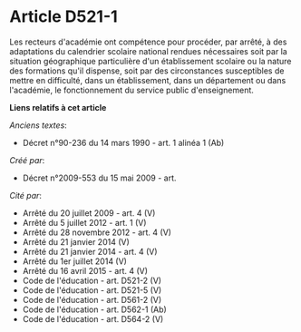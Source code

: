 # Article D521-1

Les recteurs d'académie ont compétence pour procéder, par arrêté, à des adaptations du calendrier scolaire national rendues
nécessaires soit par la situation géographique particulière d'un établissement scolaire ou la nature des formations qu'il
dispense, soit par des circonstances susceptibles de mettre en difficulté, dans un établissement, dans un département ou dans
l'académie, le fonctionnement du service public d'enseignement.

**Liens relatifs à cet article**

_Anciens textes_:

  - Décret n°90-236 du 14 mars 1990 - art. 1 alinéa 1 (Ab)

_Créé par_:

  - Décret n°2009-553 du 15 mai 2009 - art.

_Cité par_:

  - Arrêté du 20 juillet 2009 - art. 4 (V)
  - Arrêté du 5 juillet 2012 - art. 1 (V)
  - Arrêté du 28 novembre 2012 - art. 4 (V)
  - Arrêté du 21 janvier 2014 (V)
  - Arrêté du 21 janvier 2014 - art. 4 (V)
  - Arrêté du 1er juillet 2014 (V)
  - Arrêté du 16 avril 2015 - art. 4 (V)
  - Code de l'éducation - art. D521-2 (V)
  - Code de l'éducation - art. D521-5 (V)
  - Code de l'éducation - art. D561-2 (V)
  - Code de l'éducation - art. D562-1 (Ab)
  - Code de l'éducation - art. D564-2 (V)
